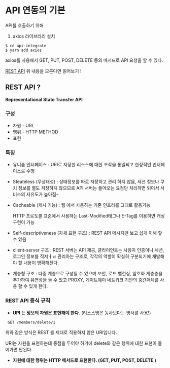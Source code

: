 # API 연동의 기본



API를 호출하기 위해 

1. axios 라이브러리 설치

```
$ cd api-integrate
$ yarn add axios
```

axios를 사용해서 GET, PUT, POST, DELETE 등의 메서드로 API 요청을 할 수 있다. 

[REST API](https://meetup.toast.com/posts/92) 위 내용을 모른다면 읽어보기 !





## REST API ?

**Representational State Transfer API**



### 구성

- 자원 - URL
- 행위 - HTTP METHOD
- 표현



### 특징 

- 유니폼 인터페이스 : URI로 지정한 리소스에 대한 조작을 통일되고 한정적인 인터페이스로 수행

- Steateless (무상태성) : 상태정보를 따로 저장하고 관리 하지 않음, 세션 정보나 쿠키 정보를 별도 저장하지 않으므로 API 서버는 들어오는 요청단 처리하면 되어서 서비스의 자유도가 높아짐-

- Cacheable (캐시 기능) : 웹 에서 사용하는 기존 인프라를 그대로 활용가능

   HTTP 프로토콜 표준에서 사용하는 Last-Modified태그나 E-Tag를 이용하면 캐싱 구현이 가능

- Self-descriptiveness (자체 표현 구조) :  REST API 메시지만 보고 쉽게 이해 할 수 있음

- client-server 구조 : REST 서버는 API 제공, 클라이언트는 사용자 인증이나 세션, 로그인 정보를 직저ㅓㅂ 관리하는 구조로, 각각의 역할이 확실히 구분되기에 개발해야 할 내용이 명확해진다. 

- 계층형 구조 : 다중 계층으로 구성될 수 있으며 보안, 로드 밸런싱, 암호화 계층층을 추가하여 유연성을 둘 수 있고 PROXY, 게이트웨이 네트워크 기반의 중간매체를 사용 할 수 있게 한다. 



### REST API 중식 규칙

- **UPI 는 정보의 자원은 표현해야 한다.** (리소스명은 동사보다는 명사를 사용!)

```
 GET /members/delete/1
```

위와 같은 방식은 REST 를 제대로 적용하지 않은 URI입니다.

URI는 자원을 표현하는데 중점을 두어야 하기에 delete와 같은 행위에 대한 표현이 들어가면 안된다. 

 

- **자원에 대한 행위는 HTTP 메서드로 표현한다. (GET, PUT, POST, DELETE )**



